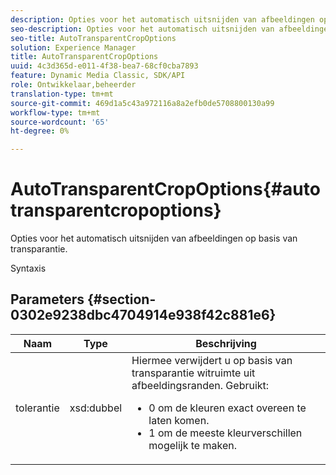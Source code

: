```yaml
---
description: Opties voor het automatisch uitsnijden van afbeeldingen op basis van transparantie.
seo-description: Opties voor het automatisch uitsnijden van afbeeldingen op basis van transparantie.
seo-title: AutoTransparentCropOptions
solution: Experience Manager
title: AutoTransparentCropOptions
uuid: 4c3d365d-e011-4f38-bea7-68cf0cba7893
feature: Dynamic Media Classic, SDK/API
role: Ontwikkelaar,beheerder
translation-type: tm+mt
source-git-commit: 469d1a5c43a972116a8a2efb0de5708800130a99
workflow-type: tm+mt
source-wordcount: '65'
ht-degree: 0%

---
```



# AutoTransparentCropOptions{#autotransparentcropoptions}

Opties voor het automatisch uitsnijden van afbeeldingen op basis van transparantie.

Syntaxis

## Parameters {#section-0302e9238dbc4704914e938f42c881e6}

<table id="table_F6A0DBA37F704C2097C617A0A6767566"> 
 <thead> 
  <tr> 
   <th colname="col1" class="entry"> Naam </th> 
   <th colname="col2" class="entry"> Type </th> 
   <th colname="col3" class="entry"> Beschrijving </th> 
  </tr> 
 </thead>
 <tbody> 
  <tr> 
   <td colname="col1"> <span class="codeph"> tolerantie</span> </td> 
   <td colname="col2"> <span class="codeph"> xsd:dubbel</span> </td> 
   <td colname="col3">Hiermee verwijdert u op basis van transparantie witruimte uit afbeeldingsranden. Gebruikt: 
    <ul id="ul_FE5423B857AE43FCBA7A9AEA76C754CC">
     <li id="li_01E3BD0AB8DA4C408B47CB02B269404A">0 om de kleuren exact overeen te laten komen. </li>
     <li id="li_FCE21384265D4ECE9C0D785F1BB32C3A">1 om de meeste kleurverschillen mogelijk te maken. </li>
    </ul></td> 
  </tr> 
 </tbody> 
</table>

